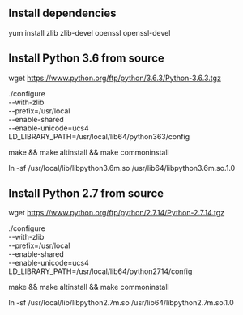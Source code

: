 
Install dependencies
---------------------
  yum install zlib zlib-devel openssl openssl-devel 

Install Python 3.6 from source 
------------------------------
wget https://www.python.org/ftp/python/3.6.3/Python-3.6.3.tgz

./configure \
--with-zlib \
--prefix=/usr/local \
--enable-shared \
--enable-unicode=ucs4 \
LD_LIBRARY_PATH=/usr/local/lib64/python363/config

make && make altinstall && make commoninstall

ln -sf /usr/local/lib/libpython3.6m.so /usr/lib64/libpython3.6m.so.1.0


Install Python 2.7 from source
------------------------------
wget https://www.python.org/ftp/python/2.7.14/Python-2.7.14.tgz

./configure \
--with-zlib \
--prefix=/usr/local \
--enable-shared \
--enable-unicode=ucs4 \
LD_LIBRARY_PATH=/usr/local/lib64/python2714/config

make && make altinstall && make commoninstall

ln -sf /usr/local/lib/libpython2.7m.so /usr/lib64/libpython2.7m.so.1.0




